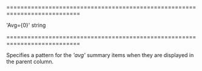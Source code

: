<!--**
/*-------------------------------------------
    Auto-generated file. Do not modify.
-------------------------------------------

**-->
===========================================================================
<!--default-->'Avg={0}'<!--/default-->
<!--type-->string<!--/type-->
===========================================================================

<!--shortDescription-->
Specifies a pattern for the *'avg'* summary items when they are displayed in the parent column.
<!--/shortDescription-->

<!--fullDescription-->

<!--/fullDescription-->